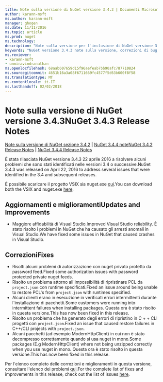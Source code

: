 ```yaml
---
title: Note sulla versione di NuGet versione 3.4.3 | Documenti Microsoft
author: karann-msft
ms.author: karann-msft
manager: ghogen
ms.date: 11/11/2016
ms.topic: article
ms.prod: nuget
ms.technology: 
description: "Note sulla versione per l'inclusione di NuGet versione 3.4.3 problemi noti, correzioni di bug, le funzionalità aggiunte e dcr."
keywords: "NuGet versione 3.4.3 note sulla versione, correzioni di bug, problemi noti, aggiunta di funzionalità, eseguire"
ms.reviewer:
- karann-msft
- unniravindranathan
ms.openlocfilehash: 68aab607659d15f96aefeab7bb90afc787710824
ms.sourcegitcommit: 4651b16a3a08f6711669fc4577f5d63b600f8f58
ms.translationtype: MT
ms.contentlocale: it-IT
ms.lasthandoff: 02/02/2018
---
```

# <a name="nuget-343-release-notes"></a><span data-ttu-id="580a2-104">Note sulla versione di NuGet versione 3.4.3</span><span class="sxs-lookup"><span data-stu-id="580a2-104">NuGet 3.4.3 Release Notes</span></span>

<span data-ttu-id="580a2-105">[Note sulla versione di NuGet sezione 3.4.2](../release-notes/nuget-3.4.2.md) | [NuGet 3.4.4 note](../release-notes/nuget-3.4.4.md)</span><span class="sxs-lookup"><span data-stu-id="580a2-105">[NuGet 3.4.2 Release Notes](../release-notes/nuget-3.4.2.md) | [NuGet 3.4.4 Release Notes](../release-notes/nuget-3.4.4.md)</span></span>

<span data-ttu-id="580a2-106">È stata rilasciata NuGet versione 3.4.3 22 aprile 2016 a risolvere alcuni problemi che sono stati identificati nelle versioni 3.4 o successive.</span><span class="sxs-lookup"><span data-stu-id="580a2-106">NuGet 3.4.3 was released on April 22, 2016 to address several issues that were identified in the 3.4 and subsequent releases.</span></span>

<span data-ttu-id="580a2-107">È possibile scaricare il progetto VSIX sia nuget.exe [qui](https://dist.nuget.org/index.html).</span><span class="sxs-lookup"><span data-stu-id="580a2-107">You can download both the VSIX and nuget.exe [here](https://dist.nuget.org/index.html).</span></span>

## <a name="updates-and-improvements"></a><span data-ttu-id="580a2-108">Aggiornamenti e miglioramenti</span><span class="sxs-lookup"><span data-stu-id="580a2-108">Updates and Improvements</span></span>

* <span data-ttu-id="580a2-109">Maggiore affidabilità di Visual Studio.</span><span class="sxs-lookup"><span data-stu-id="580a2-109">Improved Visual Studio reliability.</span></span> <span data-ttu-id="580a2-110">È stato risolto i problemi in NuGet che ha causato gli arresti anomali in Visual Studio.</span><span class="sxs-lookup"><span data-stu-id="580a2-110">We have fixed some issues in NuGet that caused crashes in Visual Studio.</span></span>

## <a name="fixes"></a><span data-ttu-id="580a2-111">Correzioni</span><span class="sxs-lookup"><span data-stu-id="580a2-111">Fixes</span></span>

* <span data-ttu-id="580a2-112">Risolti alcuni problemi di autorizzazione con nuget privato protetto da password feed.</span><span class="sxs-lookup"><span data-stu-id="580a2-112">Fixed some authorization issues with password protected private nuget feeds.</span></span>
* <span data-ttu-id="580a2-113">Risolto un problema attorno all'impossibilità di ripristinare PCL da `project.json` con runtime specificati.</span><span class="sxs-lookup"><span data-stu-id="580a2-113">Fixed an issue around being unable to restore PCL's from `project.json` with runtimes specified.</span></span>
* <span data-ttu-id="580a2-114">Alcuni clienti erano in esecuzione in verificati errori intermittenti durante l'installazione di pacchetti.</span><span class="sxs-lookup"><span data-stu-id="580a2-114">Some customers were running into intermittent failures when installing packages.</span></span> <span data-ttu-id="580a2-115">Questa ora è stato risolto in questa versione.</span><span class="sxs-lookup"><span data-stu-id="580a2-115">This has now been fixed in this release.</span></span>
* <span data-ttu-id="580a2-116">Risolto un problema che ha generato degli errori di ripristino in C + + CLI progetti con `project.json`.</span><span class="sxs-lookup"><span data-stu-id="580a2-116">Fixed an issue that caused restore failures in C++/CLI projects with `project.json`.</span></span>
* <span data-ttu-id="580a2-117">Alcuni pacchetti (ad esempio ModernHttpClient) in cui non è stato decompresso correttamente quando si usa nuget in mono.</span><span class="sxs-lookup"><span data-stu-id="580a2-117">Some packages (E.g ModernHttpClient) where not being unzipped correctly when you use nuget in mono.</span></span> <span data-ttu-id="580a2-118">Questa ora è stato risolto in questa versione.</span><span class="sxs-lookup"><span data-stu-id="580a2-118">This has now been fixed in this release.</span></span>

<span data-ttu-id="580a2-119">Per l'elenco completo delle correzioni e miglioramenti in questa versione, consultare l'elenco dei problemi [qui](https://github.com/NuGet/Home/issues?q=is%3Aissue+milestone%3A3.4.3+is%3Aclosed).</span><span class="sxs-lookup"><span data-stu-id="580a2-119">For the complete list of fixes and improvements in this release, check out the list of issues [here](https://github.com/NuGet/Home/issues?q=is%3Aissue+milestone%3A3.4.3+is%3Aclosed).</span></span>